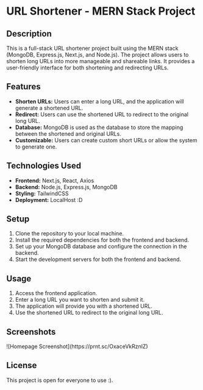 <h1>URL Shortener - MERN Stack Project</h1>

<h2>Description</h2>
<p>This is a full-stack URL shortener project built using the MERN stack (MongoDB, Express.js, Next.js, and Node.js). The project allows users to shorten long URLs into more manageable and shareable links. It provides a user-friendly interface for both shortening and redirecting URLs.</p>

<h2>Features</h2>
<ul>
  <li><strong>Shorten URLs:</strong> Users can enter a long URL, and the application will generate a shortened URL.</li>
  <li><strong>Redirect:</strong> Users can use the shortened URL to redirect to the original long URL.</li>
  <li><strong>Database:</strong> MongoDB is used as the database to store the mapping between the shortened and original URLs.</li>
  <li><strong>Customizable:</strong> Users can create custom short URLs or allow the system to generate one.</li>
</ul>

<h2>Technologies Used</h2>
<ul>
  <li><strong>Frontend:</strong> Next.js, React, Axios</li>
  <li><strong>Backend:</strong> Node.js, Express.js, MongoDB</li>
  <li><strong>Styling:</strong> TailwindCSS</li>
  <li><strong>Deployment:</strong> LocalHost :D</li>
</ul>

<h2>Setup</h2>
<ol>
  <li>Clone the repository to your local machine.</li>
  <li>Install the required dependencies for both the frontend and backend.</li>
  <li>Set up your MongoDB database and configure the connection in the backend.</li>
  <li>Start the development servers for both the frontend and backend.</li>
</ol>

<h2>Usage</h2>
<ol>
  <li>Access the frontend application.</li>
  <li>Enter a long URL you want to shorten and submit it.</li>
  <li>The application will provide you with a shortened URL.</li>
  <li>Use the shortened URL to redirect to the original long URL.</li>
</ol>

<h2>Screenshots</h2>
![Homepage Screenshot](https://prnt.sc/OxaceVkRznlZ)

<h2>License</h2>
<p>This project is open for everyone to use :).</p>

